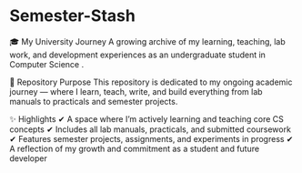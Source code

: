 # Semester-Stash
🎓 My University Journey
A growing archive of my learning, teaching, lab work, and development experiences as an undergraduate student in Computer Science .

📂 Repository Purpose
This repository is dedicated to my ongoing academic journey — where I learn, teach, write, and build everything from lab manuals to practicals and semester projects.

✨ Highlights
✔ A space where I’m actively learning and teaching core CS concepts
✔ Includes all lab manuals, practicals, and submitted coursework
✔ Features semester projects, assignments, and experiments in progress
✔ A reflection of my growth and commitment as a student and future developer